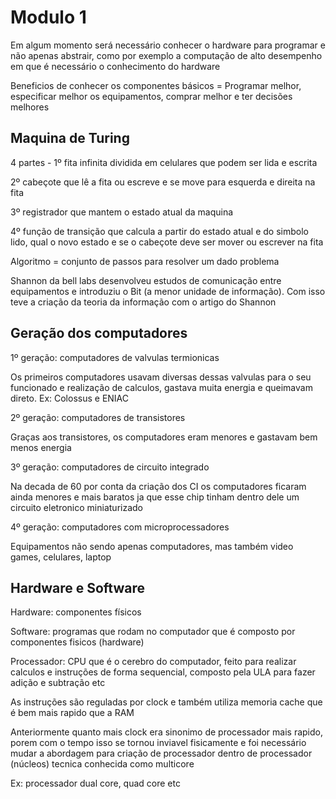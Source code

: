 # Modulo 1

Em algum momento será necessário conhecer o hardware para programar e não apenas abstrair, como por exemplo a computação de alto desempenho em que é necessário o conhecimento do hardware

Beneficios de conhecer os componentes básicos = Programar melhor, especificar melhor os equipamentos, comprar melhor e ter decisões melhores

## Maquina de Turing

4 partes - 1º fita infinita dividida em celulares que podem ser lida e escrita

2º cabeçote que lê a fita ou escreve e se move para esquerda e direita na fita

3º registrador que mantem o estado atual da maquina

4º função de transição que calcula a partir do estado atual e do simbolo lido, qual o novo estado e se o cabeçote deve ser mover ou escrever na fita

Algoritmo = conjunto de passos para resolver um dado problema

Shannon da bell labs desenvolveu estudos de comunicação entre equipamentos e introduziu o Bit (a menor unidade de informação). Com isso teve a criação da teoria da informação com o artigo do Shannon



## Geração dos computadores

1º geração: computadores de valvulas termionicas

Os primeiros computadores usavam diversas dessas valvulas para o seu funcionado e realização de calculos, gastava muita energia e queimavam direto. Ex: Colossus e ENIAC

2º geração: computadores de transistores

Graças aos transistores, os computadores eram menores e gastavam bem menos energia

3º geração: computadores de circuito integrado

Na decada de 60 por conta da criação dos CI os computadores ficaram ainda menores e mais baratos ja que esse chip tinham dentro dele um circuito eletronico miniaturizado

4º geração: computadores com microprocessadores

Equipamentos não sendo apenas computadores, mas também video games, celulares, laptop



## Hardware e Software

Hardware: componentes físicos

Software: programas que rodam no computador que é composto por componentes fisicos (hardware)



Processador: CPU que é o cerebro do computador, feito para realizar calculos e instruções de forma sequencial, composto pela ULA para fazer adição e subtração etc

As instruções são reguladas por clock e também utiliza memoria cache que é bem mais rapido que a RAM

Anteriormente quanto mais clock era sinonimo de processador mais rapido, porem com o tempo isso se tornou inviavel fisicamente e foi necessário mudar a abordagem para criação de processador dentro de processador (núcleos) tecnica conhecida como multicore

Ex: processador dual core, quad core etc